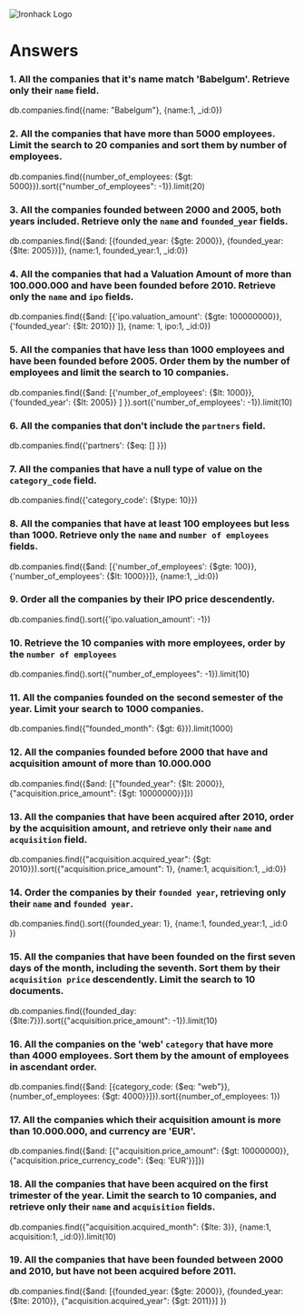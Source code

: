 ![Ironhack Logo](https://i.imgur.com/1QgrNNw.png)

# Answers

### 1. All the companies that it's name match 'Babelgum'. Retrieve only their `name` field.

db.companies.find({name: "Babelgum"}, {name:1, _id:0})

### 2. All the companies that have more than 5000 employees. Limit the search to 20 companies and sort them by **number of employees**.

db.companies.find({number_of_employees: {$gt: 5000}}).sort({"number_of_employees": -1}).limit(20)

### 3. All the companies founded between 2000 and 2005, both years included. Retrieve only the `name` and `founded_year` fields.

db.companies.find({$and: [{founded_year: {$gte: 2000}}, {founded_year: {$lte: 2005}}]}, {name:1, founded_year:1, _id:0})

### 4. All the companies that had a Valuation Amount of more than 100.000.000 and have been founded before 2010. Retrieve only the `name` and `ipo` fields.

db.companies.find({$and: [{'ipo.valuation_amount': {$gte: 100000000}}, {'founded_year': {$lt: 2010}} ]}, {name: 1, ipo:1, _id:0})
    
### 5. All the companies that have less than 1000 employees and have been founded before 2005. Order them by the number of employees and limit the search to 10 companies.

db.companies.find({$and: [{'number_of_employees': {$lt: 1000}}, {'founded_year': {$lt: 2005}} ] }).sort({'number_of_employees': -1}).limit(10)

### 6. All the companies that don't include the `partners` field.

db.companies.find({'partners': {$eq: [] }})

### 7. All the companies that have a null type of value on the `category_code` field.

db.companies.find({'category_code': {$type: 10}})

### 8. All the companies that have at least 100 employees but less than 1000. Retrieve only the `name` and `number of employees` fields.

db.companies.find({$and: [{'number_of_employees': {$gte: 100}}, {'number_of_employees': {$lt: 1000}}]}, {name:1, _id:0})

### 9. Order all the companies by their IPO price descendently.

db.companies.find().sort({'ipo.valuation_amount': -1})

### 10. Retrieve the 10 companies with more employees, order by the `number of employees`

db.companies.find().sort({"number_of_employees": -1}).limit(10)

### 11. All the companies founded on the second semester of the year. Limit your search to 1000 companies.

db.companies.find({"founded_month": {$gt: 6}}).limit(1000)

<!-- ### 12. All the companies that have been 'deadpooled' after the third year. -->



### 12. All the companies founded before 2000 that have and acquisition amount of more than 10.000.000

db.companies.find({$and: [{"founded_year": {$lt: 2000}}, {"acquisition.price_amount": {$gt: 10000000}}]})

### 13. All the companies that have been acquired after 2010, order by the acquisition amount, and retrieve only their `name` and `acquisition` field.

db.companies.find({"acquisition.acquired_year": {$gt: 2010}}).sort({"acquisition.price_amount": 1}, {name:1, acquisition:1, _id:0})


### 14. Order the companies by their `founded year`, retrieving only their `name` and `founded year`.

db.companies.find().sort({founded_year: 1}, {name:1, founded_year:1, _id:0 }) 

### 15. All the companies that have been founded on the first seven days of the month, including the seventh. Sort them by their `acquisition price` descendently. Limit the search to 10 documents.

db.companies.find({founded_day: {$lte:7}}).sort({"acquisition.price_amount": -1}).limit(10)

### 16. All the companies on the 'web' `category` that have more than 4000 employees. Sort them by the amount of employees in ascendant order.

db.companies.find({$and: [{category_code: {$eq: "web"}}, {number_of_employees: {$gt: 4000}}]}).sort({number_of_employees: 1})
    

### 17. All the companies which their acquisition amount is more than 10.000.000, and currency are 'EUR'.

db.companies.find({$and: [{"acquisition.price_amount": {$gt: 10000000}}, {"acquisition.price_currency_code": {$eq: 'EUR'}}]})


### 18. All the companies that have been acquired on the first trimester of the year. Limit the search to 10 companies, and retrieve only their `name` and `acquisition` fields.

db.companies.find({"acquisition.acquired_month": {$lte: 3}}, {name:1, acquisition:1, _id:0}).limit(10)

### 19. All the companies that have been founded between 2000 and 2010, but have not been acquired before 2011.

db.companies.find({$and: [{founded_year: {$gte: 2000}}, {founded_year: {$lte: 2010}}, {"acquisition.acquired_year": {$gt: 2011}}] })

